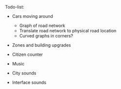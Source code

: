 Todo-list:

- Cars moving around

  - Graph of road network
  - Translate road network to physical road location
  - Curved graphs in corners?

- Zones and building upgrades
- Citizen counter
- Music
- City sounds
- Interface sounds
